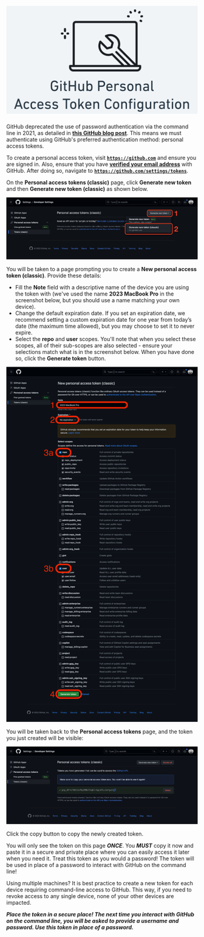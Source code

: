 # ![Installfest - Early 2024 - GitHub Personal Access Token Configuration](./assets/installfest-github-pat-config-logo.png)

GitHub deprecated the use of password authentication via the command line in 2021, as detailed in **[this GitHub blog post](https://github.blog/2020-12-15-token-authentication-requirements-for-git-operations/)**. This means we must authenticate using GitHub's preferred authentication method: personal access tokens.

To create a personal access token, visit **[`https://github.com`](https://github.com)** and ensure you are signed in. Also, ensure that you have **[verified your email address](https://docs.github.com/en/github/getting-started-with-github/verifying-your-email-address)** with GitHub. After doing so, navigate to **[`https://github.com/settings/tokens`](https://github.com/settings/tokens)**.

On the **Personal access tokens (classic)** page, click **Generate new token** and then **Generate new token (classic)** as shown below.

![The Personal access token page in Developer Settings. Note the Generate new token button towards the top right of the page has been selected and the Generate new token (classic) option is highlighted.](./assets/landing.png)

You will be taken to a page prompting you to create a **New personal access token (classic)**. Provide these details:

- Fill the **Note** field with a descriptive name of the device you are using the token with (we've used the name **2023 MacBook Pro** in the screenshot below, but you should use a name matching your own device).
- Change the default expiration date. If you set an expiration date, we recommend setting a custom expiration date for one year from today’s date (the maximum time allowed), but you may choose to set it to never expire.
- Select the **repo** and **user** scopes. You'll note that when you select these scopes, all of their sub-scopes are also selected - ensure your selections match what is in the screenshot below. When you have done so, click the **Generate token** button.

![The GitHub New personal access token (classic) page. A note is provided describing the device the token is for (2023 MacBook Pro). The token has been set to never expire. The repo and user scopes are both selected. Finally, the Generate token button is highlighted.](./assets/creation.png)

You will be taken back to the **Personal access tokens** page, and the token you just created will be visible:

![A newly created Personal Access Token!](./assets/created.png)

Click the copy button to copy the newly created token.

You will only see the token on this page ***ONCE***. You ***MUST*** copy it now and paste it in a secure and private place where you can easily access it later when you need it. Treat this token as you would a password! The token will be used in place of a password to interact with GitHub on the command line!

Using multiple machines? It is best practice to create a new token for each device requiring command-line access to GitHub. This way, if you need to revoke access to any single device, none of your other devices are impacted.

***Place the token in a secure place! The next time you interact with GitHub on the command line, you will be asked to provide a username and password. Use this token in place of a password.***
